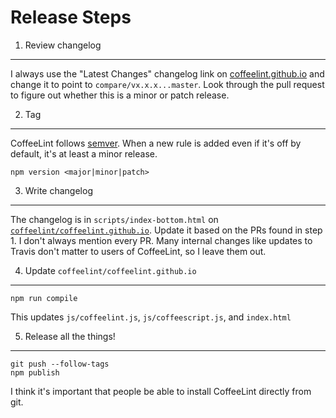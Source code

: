Release Steps
=============

1. Review changelog
-------------------

I always use the "Latest Changes" changelog link on
[coffeelint.github.io](https://coffeelint.github.io/#changelog) and change it
to point to `compare/vx.x.x...master`. Look through the pull request to figure
out whether this is a minor or patch release.

2. Tag
------

CoffeeLint follows [semver](https://semver.org/). When a new rule is added even
if it's off by default, it's at least a minor release.

    npm version <major|minor|patch>

3. Write changelog
------------------

The changelog is in `scripts/index-bottom.html` on
[`coffeelint/coffeelint.github.io`](https://github.com/coffeelint/coffeelint.github.io).
Update it based on the PRs found in step 1. I don't always mention every PR. Many internal
changes like updates to Travis don't matter to users of CoffeeLint, so I leave them out.

4. Update `coffeelint/coffeelint.github.io`
--------------------------------

    npm run compile

This updates `js/coffeelint.js`, `js/coffeescript.js`, and `index.html`

5. Release all the things!
--------------------------

    git push --follow-tags
    npm publish

I think it's important that people be able to install CoffeeLint directly from
git.
